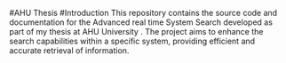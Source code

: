 #AHU Thesis
#Introduction
This repository contains the source code and documentation for the Advanced real time System Search developed as part of my thesis at AHU University . The project aims to enhance the search capabilities within a specific system, providing efficient and accurate retrieval of information.
